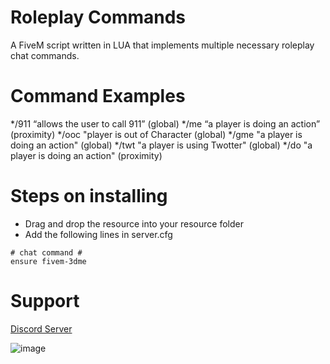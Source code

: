 # Roleplay Commands
A FiveM script written in LUA that implements multiple necessary roleplay chat commands.

# Command Examples
*/911 “allows the user to call 911” (global)
*/me “a player is doing an action” (proximity)
*/ooc "player is out of Character (global)
*/gme "a player is doing an action" (global)
*/twt "a player is using Twotter" (global)
*/do "a player is doing an action" (proximity)

# Steps on installing
* Drag and drop the resource into your resource folder
* Add the following lines in server.cfg
```
# chat command #
ensure fivem-3dme
```

# Support
[Discord Server](https://discord.gg/Y3X2FgjSXv)

![image](https://user-images.githubusercontent.com/75557986/129525661-0c626c9a-1c62-427b-acf5-5d6d6f6221aa.png)
